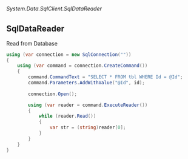 ###### System.Data.SqlClient.SqlDataReader
## SqlDataReader

Read from Database
``` csharp
using (var connection = new SqlConnection(""))
{
    using (var command = connection.CreateCommand())
    {
        command.CommandText = "SELECT * FROM tbl WHERE Id = @Id";
        command.Parameters.AddWithValue("@Id", id);
		
        connection.Open();

        using (var reader = command.ExecuteReader())
        {
            while (reader.Read())
            {
                var str = (string)reader[0];
            }
        }
    }
}
```
